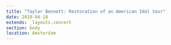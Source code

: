 ```yaml
---
title: "Taylor Bennett: Restoration of an American Idol tour"
date: 2018-04-18
extends: _layouts.concert
section: body
location: Amsterdam
---
```

